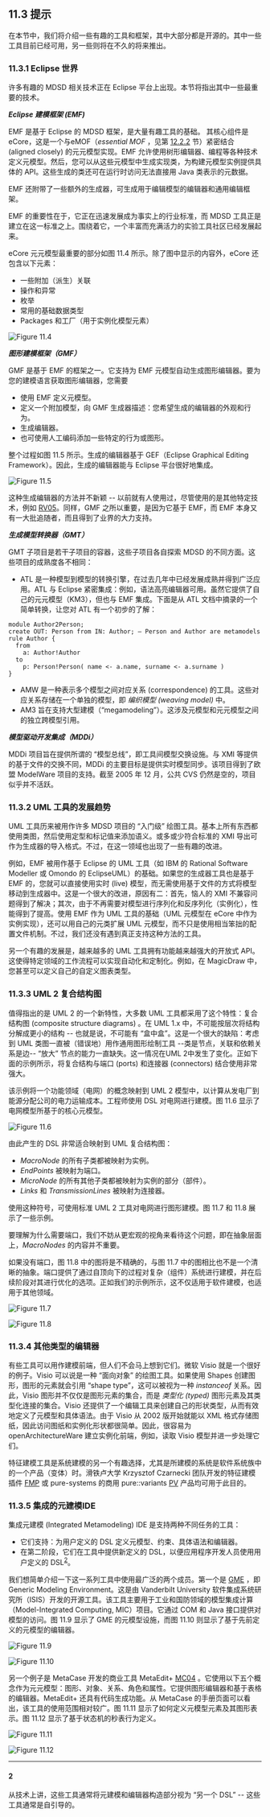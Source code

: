 ## 11.3 提示
在本节中，我们将介绍一些有趣的工具和框架，其中大部分都是开源的。其中一些工具目前已经可用，另一些则将在不久的将来推出。

### 11.3.1 Eclipse 世界
许多有趣的 MDSD 相关技术正在 Eclipse 平台上出现。本节将指出其中一些最重要的技术。

***Eclipse 建模框架 (EMF)***

EMF 是基于 Eclipse 的 MDSD 框架，是大量有趣工具的基础。 其核心组件是eCore，这是一个与eMOF（*essential MOF* ，见第 [12.2.2](../ch12/2.md#1222-mof--元对象设施) 节）紧密结合 (aligned closely) 的元元模型实现。EMF 允许使用树形编辑器、编程等各种技术定义元模型。然后，您可以从这些元模型中生成实现类，为构建元模型实例提供具体的 API。这些生成的类还可在运行时访问无法直接用 Java 类表示的元数据。

EMF 还附带了一些额外的生成器，可生成用于编辑模型的编辑器和通用编辑框架。

EMF 的重要性在于，它正在迅速发展成为事实上的行业标准，而 MDSD 工具正是建立在这一标准之上。围绕着它，一个丰富而充满活力的实验工具社区已经发展起来。

eCore 元元模型最重要的部分如图 11.4 所示。除了图中显示的内容外，eCore 还包含以下元素：
- 一些附加（派生）关联
- 操作和异常
- 枚举
- 常用的基础数据类型
- Packages 和工厂（用于实例化模型元素）

![Figure 11.4](../img/f11.4.png)

***图形建模框架（GMF）***

GMF 是基于 EMF 的框架之一。它支持为 EMF 元模型自动生成图形编辑器。要为您的建模语言获取图形编辑器，您需要
- 使用 EMF 定义元模型。
- 定义一个附加模型，向 GMF 生成器描述：您希望生成的编辑器的外观和行为。
- 生成编辑器。
- 也可使用人工编码添加一些特定的行为或图形。

整个过程如图 11.5 所示。生成的编辑器基于 GEF（Eclipse Graphical Editing Framework）。因此，生成的编辑器能与 Eclipse 平台很好地集成。

![Figure 11.5](../img/f11.5.png)

这种生成编辑器的方法并不新颖 -- 以前就有人使用过，尽管使用的是其他特定技术，例如 [RV05](../ref.md#rv05)。同样，GMF 之所以重要，是因为它基于 EMF，而 EMF 本身又有一大批追随者，而且得到了业界的大力支持。

***生成模型转换器（GMT）***

GMT 子项目是若干子项目的容器，这些子项目各自探索 MDSD 的不同方面。这些项目的成熟度各不相同：

- ATL 是一种模型到模型的转换引擎，在过去几年中已经发展成熟并得到广泛应用。ATL 与 Eclipse 紧密集成：例如，语法高亮编辑器可用。虽然它提供了自己的元元模型（KM3），但也与 EMF 集成。下面是从 ATL 文档中摘录的一个简单转换，让您对 ATL 有一个初步的了解：
```
module Author2Person;
create OUT: Person from IN: Author; – Person and Author are metamodels
rule Author {
  from
    a: Author!Author
  to
    p: Person!Person( name <- a.name, surname <- a.surname )
}
```
- AMW 是一种表示多个模型之间对应关系 (correspondence) 的工具。这些对应关系存储在一个单独的模型，即 *编织模型 (weaving model)* 中。
- AM3 旨在支持大型建模（“megamodeling”）。这涉及元模型和元元模型之间的独立跨模型引用。

***模型驱动开发集成（MDDi）***

MDDi 项目旨在提供所谓的 “模型总线”，即工具间模型交换设施。与 XMI 等提供的基于文件的交换不同，MDDi 的主要目标是提供实时模型同步。该项目得到了欧盟 ModelWare 项目的支持。截至 2005 年 12 月，公共 CVS 仍然是空的，项目似乎并不活跃。

### 11.3.2 UML 工具的发展趋势
UML 工具历来被用作许多 MDSD 项目的 “入门级” 绘图工具。基本上所有东西都使用类图，然后使用定型和标记值来添加语义。或多或少符合标准的 XMI 导出可作为生成器的导入格式。不过，在这一领域也出现了一些有趣的改进。

例如，EMF 被用作基于 Eclipse 的 UML 工具（如 IBM 的 Rational Software Modeller 或 Omondo 的 EclipseUML）的基础。如果您的生成器工具也是基于 EMF 的，您就可以直接使用实时 (live) 模型，而无需使用基于文件的方式将模型移动到生成器中。这是一个很大的改进，原因有二：首先，恼人的 XMI 不兼容问题得到了解决；其次，由于不再需要对模型进行序列化和反序列化（实例化），性能得到了提高。使用 EMF 作为 UML 工具的基础（UML 元模型在 eCore 中作为实例实现），还可以用自己的元类扩展 UML 元模型，而不只是使用相当笨拙的配置文件机制。不过，我们还没有遇到真正支持这种方法的工具。

另一个有趣的发展是，越来越多的 UML 工具拥有功能越来越强大的开放式 API。这使得特定领域的工作流程可以实现自动化和定制化。例如，在 MagicDraw 中，您甚至可以定义自己的自定义图表类型。

### 11.3.3 UML 2 复合结构图
值得指出的是 UML 2 的一个新特性，大多数 UML 工具都采用了这个特性：复合结构图 (composite structure diagrams) 。在 UML 1.x 中，不可能按层次将结构分解成更小的结构 -- 也就是说，不可能有 “盒中盒”。这是一个很大的缺陷：考虑到 UML 类图一直被（错误地）用作通用图形绘制工具 --类是节点，关联和依赖关系是边-- “放大” 节点的能力一直缺失。这一情况在UML 2中发生了变化。正如下面的示例所示，将复合结构与端口 (ports) 和连接器 (connectors) 结合使用非常强大。

该示例将一个功能领域（电网）的概念映射到 UML 2 模型中，以计算从发电厂到能源分配公司的电力运输成本。工程师使用 DSL 对电网进行建模。图 11.6 显示了电网模型所基于的核心元模型。

![Figure 11.6](../img/f11.6.png)

由此产生的 DSL 非常适合映射到 UML 复合结构图：
- *MacroNode* 的所有子类都被映射为实例。
- *EndPoints* 被映射为端口。
- *MicroNode* 的所有其他子类都被映射为实例的部分（部件）。
- *Links* 和 *TransmissionLines* 被映射为连接器。

使用这种符号，可使用标准 UML 2 工具对电网进行图形建模。图 11.7 和 11.8 展示了一些示例。

要理解为什么需要端口，我们不妨从更宏观的视角来看待这个问题，即在抽象层面上，*MacroNodes* 的内容并不重要。

如果没有端口，图 11.8 中的图将是不精确的，与图 11.7 中的图相比也不是一个清晰的抽象。端口提供了通过自顶向下的过程对复杂（组件）系统进行建模，并在后续阶段对其进行优化的选项。正如我们的示例所示，这不仅适用于软件建模，也适用于其他领域。

![Figure 11.7](../img/f11.7.png)

![Figure 11.8](../img/f11.8.png)

### 11.3.4 其他类型的编辑器
有些工具可以用作建模前端，但人们不会马上想到它们。微软 Visio 就是一个很好的例子。Visio 可以说是一种 “面向对象” 的绘图工具。如果使用 Shapes 创建图形，图形的元素就会引用 “shape type”，这可以被视为一种 *instanceof* 关系。因此，Visio 图形并不仅仅是图形元素的集合，而是 *类型化 (typed)* 图形元素及其类型化连接的集合。Visio 还提供了一个编辑工具来创建自己的形状类型，从而有效地定义了元模型和具体语法。由于 Visio 从 2002 版开始就能以 XML 格式存储图纸，因此访问图纸和实例化形状都很简单。因此，很容易为 openArchitectureWare 建立实例化前端，例如，读取 Visio 模型并进一步处理它们。

特征建模工具是系统建模的另一个有趣选择，尤其是所建模的系统是软件系统族中的一个产品（变体）时。滑铁卢大学 Krzysztof Czarnecki 团队开发的特征建模插件 [FMP](../ref.md#fmp) 或 pure-systems 的商用 pure::variants [PV](../ref.md#pv) 产品均可用于此目的。

### 11.3.5 集成的元建模IDE
集成元建模 (Integrated Metamodeling) IDE 是支持两种不同任务的工具：
- 它们支持：为用户定义的 DSL 定义元模型、约束、具体语法和编辑器。
- 在第二阶段，它们在工具中提供新定义的 DSL，以便应用程序开发人员使用用户定义的 DSL<sup>[2](#2)</sup>。

我们想简单介绍一下这一系列工具中使用最广泛的两个成员。第一个是 [GME](../ref.md#gme) ，即 Generic Modeling Environment。这是由 Vanderbilt University 软件集成系统研究所（ISIS）开发的开源工具。该工具主要用于工业和国防领域的模型集成计算（Model-Integrated Computing, MIC）项目。它通过 COM 和 Java 接口提供对模型的访问。图 11.9 显示了 GME 的元模型设施，而图 11.10 则显示了基于先前定义的元模型的编辑器。

![Figure 11.9](../img/f11.9.png)

![Figure 11.10](../img/f11.10.png)

另一个例子是 MetaCase 开发的商业工具 MetaEdit+ [MC04](../ref.md#mc04) 。它使用以下五个概念作为元元模型：图形、对象、关系、角色和属性。它提供图形编辑器和基于表格的编辑器。MetaEdit+ 还具有代码生成功能。从 MetaCase 的手册页面可以看出，该工具的使用范围相对较广。图 11.11 显示了如何定义元模型元素及其图形表示。图 11.12 显示了基于状态机的秒表行为定义。

![Figure 11.11](../img/f11.11.png)

![Figure 11.12](../img/f11.12.png)

---
#### 2
从技术上讲，这些工具通常将元建模和编辑器构造部分视为 “另一个 DSL” -- 这些工具通常是自引导的。
